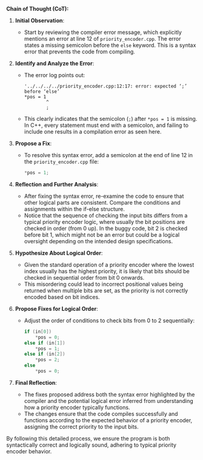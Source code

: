 **Chain of Thought (CoT):**

1. **Initial Observation**: 
   - Start by reviewing the compiler error message, which explicitly mentions an error at line 12 of `priority_encoder.cpp`. The error states a missing semicolon before the `else` keyword. This is a syntax error that prevents the code from compiling.

2. **Identify and Analyze the Error**:
   - The error log points out: 
     ```
     '../../../../priority_encoder.cpp:12:17: error: expected ‘;’ before ‘else’
     *pos = 1
             ^
             ;
     ```
   - This clearly indicates that the semicolon (`;`) after `*pos = 1` is missing. In C++, every statement must end with a semicolon, and failing to include one results in a compilation error as seen here.

3. **Propose a Fix**:
   - To resolve this syntax error, add a semicolon at the end of line 12 in the `priority_encoder.cpp` file:
     ```cpp
     *pos = 1;
     ```

4. **Reflection and Further Analysis**:
   - After fixing the syntax error, re-examine the code to ensure that other logical parts are consistent. Compare the conditions and assignments within the if-else structure.
   - Notice that the sequence of checking the input bits differs from a typical priority encoder logic, where usually the bit positions are checked in order (from 0 up). In the buggy code, bit 2 is checked before bit 1, which might not be an error but could be a logical oversight depending on the intended design specifications.

5. **Hypothesize About Logical Order**:
   - Given the standard operation of a priority encoder where the lowest index usually has the highest priority, it is likely that bits should be checked in sequential order from bit 0 onwards.
   - This misordering could lead to incorrect positional values being returned when multiple bits are set, as the priority is not correctly encoded based on bit indices.

6. **Propose Fixes for Logical Order**:
   - Adjust the order of conditions to check bits from 0 to 2 sequentially:
     ```cpp
     if (in[0])
         *pos = 0;
     else if (in[1])
         *pos = 1;
     else if (in[2])
         *pos = 2;
     else
         *pos = 0;
     ```

7. **Final Reflection**:
   - The fixes proposed address both the syntax error highlighted by the compiler and the potential logical error inferred from understanding how a priority encoder typically functions.
   - The changes ensure that the code compiles successfully and functions according to the expected behavior of a priority encoder, assigning the correct priority to the input bits.

By following this detailed process, we ensure the program is both syntactically correct and logically sound, adhering to typical priority encoder behavior.